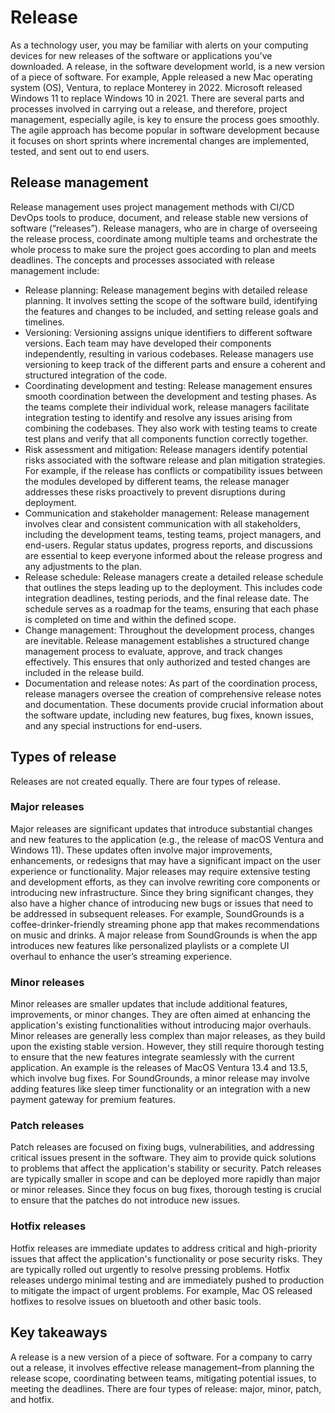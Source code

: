 # Release

As a technology user, you may be familiar with alerts on your computing devices for new releases of the software or applications you’ve downloaded. A release, in the software development world, is a new version of a piece of software. For example, Apple released a new Mac operating system (OS), Ventura, to replace Monterey in 2022. Microsoft released Windows 11 to replace Windows 10 in 2021. There are several parts and processes involved in carrying out a release, and therefore, project management, especially agile, is key to ensure the process goes smoothly. The agile approach has become popular in software development because it focuses on short sprints where incremental changes are implemented, tested, and sent out to end users.

## Release management

Release management uses project management methods with CI/CD DevOps tools to produce, document, and release stable new versions of software (“releases”). Release managers, who are in charge of overseeing the release process, coordinate among multiple teams and orchestrate the whole process to make sure the project goes according to plan and meets deadlines. The concepts and processes associated with release management include:
* Release planning: Release management begins with detailed release planning. It involves setting the scope of the software build, identifying the features and changes to be included, and setting release goals and timelines. 
* Versioning: Versioning assigns unique identifiers to different software versions. Each team may have developed their components independently, resulting in various codebases. Release managers use versioning to keep track of the different parts and ensure a coherent and structured integration of the code.
* Coordinating development and testing: Release management ensures smooth coordination between the development and testing phases. As the teams complete their individual work, release managers facilitate integration testing to identify and resolve any issues arising from combining the codebases. They also work with testing teams to create test plans and verify that all components function correctly together.
* Risk assessment and mitigation: Release managers identify potential risks associated with the software release and plan mitigation strategies. For example, if the release has conflicts or compatibility issues between the modules developed by different teams, the release manager addresses these risks proactively to prevent disruptions during deployment.
* Communication and stakeholder management: Release management involves clear and consistent communication with all stakeholders, including the development teams, testing teams, project managers, and end-users. Regular status updates, progress reports, and discussions are essential to keep everyone informed about the release progress and any adjustments to the plan.
* Release schedule: Release managers create a detailed release schedule that outlines the steps leading up to the deployment. This includes code integration deadlines, testing periods, and the final release date. The schedule serves as a roadmap for the teams, ensuring that each phase is completed on time and within the defined scope.
* Change management: Throughout the development process, changes are inevitable. Release management establishes a structured change management process to evaluate, approve, and track changes effectively. This ensures that only authorized and tested changes are included in the release build.
* Documentation and release notes: As part of the coordination process, release managers oversee the creation of comprehensive release notes and documentation. These documents provide crucial information about the software update, including new features, bug fixes, known issues, and any special instructions for end-users.

## Types of release

Releases are not created equally. There are four types of release. 

### Major releases

Major releases are significant updates that introduce substantial changes and new features to the application (e.g., the release of macOS Ventura and Windows 11). These updates often involve major improvements, enhancements, or redesigns that may have a significant impact on the user experience or functionality. Major releases may require extensive testing and development efforts, as they can involve rewriting core components or introducing new infrastructure. Since they bring significant changes, they also have a higher chance of introducing new bugs or issues that need to be addressed in subsequent releases. For example, SoundGrounds is a coffee-drinker-friendly streaming phone app that makes recommendations on music and drinks. A major release from SoundGrounds is when the app introduces new features like personalized playlists or a complete UI overhaul to enhance the user’s streaming experience.

### Minor releases

Minor releases are smaller updates that include additional features, improvements, or minor changes. They are often aimed at enhancing the application's existing functionalities without introducing major overhauls. Minor releases are generally less complex than major releases, as they build upon the existing stable version. However, they still require thorough testing to ensure that the new features integrate seamlessly with the current application. An example is the releases of MacOS Ventura 13.4 and 13.5, which involve bug fixes. For SoundGrounds, a minor release may involve adding features like sleep timer functionality or an integration with a new payment gateway for premium features.

### Patch releases

Patch releases are focused on fixing bugs, vulnerabilities, and addressing critical issues present in the software. They aim to provide quick solutions to problems that affect the application's stability or security. Patch releases are typically smaller in scope and can be deployed more rapidly than major or minor releases. Since they focus on bug fixes, thorough testing is crucial to ensure that the patches do not introduce new issues.

### Hotfix releases

Hotfix releases are immediate updates to address critical and high-priority issues that affect the application's functionality or pose security risks. They are typically rolled out urgently to resolve pressing problems. Hotfix releases undergo minimal testing and are immediately pushed to production to mitigate the impact of urgent problems. For example, Mac OS released hotfixes to resolve issues on bluetooth and other basic tools.

## Key takeaways

A release is a new version of a piece of software. For a company to carry out a release, it involves effective release management–from planning the release scope, coordinating between teams, mitigating potential issues, to meeting the deadlines. There are four types of release: major, minor, patch, and hotfix. 

